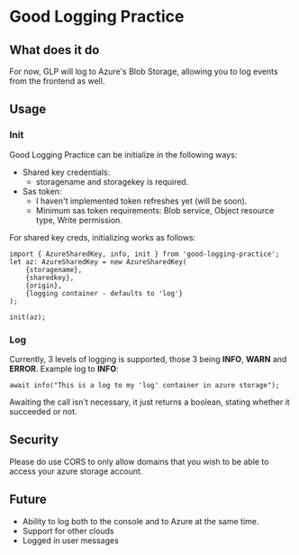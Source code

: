 # Good Logging Practice
## What does it do
For now, GLP will log to Azure's Blob Storage, allowing you to log events from the frontend as well.
## Usage
### Init
Good Logging Practice can be initialize in the following ways:
 - Shared key credentials:
	 - storagename and storagekey is required.
 - Sas token:
	 - I haven't implemented token refreshes yet (will be soon).
	 - Minimum sas token requirements: Blob service, Object resource type, Write permission.

For shared key creds, initializing works as follows:  

	import { AzureSharedKey, info, init } from 'good-logging-practice';
	let az: AzureSharedKey = new AzureSharedKey(
		{storagename},
		{sharedkey},
		{origin},
		{logging container - defaults to 'log'}
	);

	init(az);
### Log
Currently, 3 levels of logging is supported, those 3 being **INFO**, **WARN** and **ERROR**.
Example log to **INFO**:

	await info("This is a log to my 'log' container in azure storage");
Awaiting the call isn't necessary, it just returns a boolean, stating whether it succeeded or not.
## Security
Please do use CORS to only allow domains that you wish to be able to access your azure storage account. 
## Future
- Ability to log both to the console and to Azure at the same time.
- Support for other clouds
- Logged in user messages